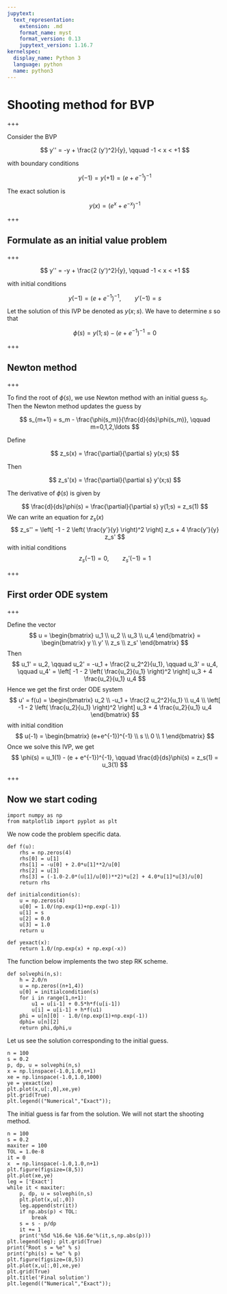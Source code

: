 ```yaml
---
jupytext:
  text_representation:
    extension: .md
    format_name: myst
    format_version: 0.13
    jupytext_version: 1.16.7
kernelspec:
  display_name: Python 3
  language: python
  name: python3
---
```


# Shooting method for BVP

+++

Consider the BVP

$$
y'' = -y + \frac{2 (y')^2}{y}, \qquad -1 < x < +1
$$

with boundary conditions

$$
y(-1) = y(+1) = (e + e^{-1})^{-1}
$$

The exact solution is

$$
y(x) = (e^x + e^{-x})^{-1}
$$

+++

## Formulate as an initial value problem

+++

$$
y'' = -y + \frac{2 (y')^2}{y}, \qquad -1 < x < +1
$$

with initial conditions

$$
y(-1) = (e + e^{-1})^{-1}, \qquad y'(-1) = s
$$

Let the solution of this IVP be denoted as $y(x;s)$. We have to determine $s$ so that

$$
\phi(s) = y(1;s) - (e + e^{-1})^{-1} = 0
$$

+++

## Newton method

+++

To find the root of $\phi(s)$, we use Newton method with an initial guess $s_0$. Then the Newton method updates the guess by

$$
s_{m+1} = s_m - \frac{\phi(s_m)}{\frac{d}{ds}\phi(s_m)}, \qquad m=0,1,2,\ldots
$$

Define

$$
z_s(x) = \frac{\partial}{\partial s} y(x;s)
$$

Then

$$
z_s'(x) = \frac{\partial}{\partial s} y'(x;s)
$$

The derivative of $\phi(s)$ is given by

$$
\frac{d}{ds}\phi(s) = \frac{\partial}{\partial s} y(1;s) = z_s(1)
$$
We can write an equation for $z_s(x)$
$$
z_s'' = \left[ -1 - 2 \left( \frac{y'}{y} \right)^2 \right] z_s + 4 \frac{y'}{y} z_s'
$$
with initial conditions
$$
z_s(-1) = 0, \qquad z_s'(-1) = 1
$$

+++

## First order ODE system

+++

Define the vector
$$
u = \begin{bmatrix}
u_1 \\ u_2 \\ u_3 \\ u_4 \end{bmatrix} = \begin{bmatrix}
y \\ y' \\ z_s \\ z_s' \end{bmatrix}
$$
Then
$$
u_1' = u_2, \qquad u_2' = -u_1 + \frac{2 u_2^2}{u_1}, \qquad u_3' = u_4, \qquad u_4' = \left[ -1 - 2 \left( \frac{u_2}{u_1} \right)^2 \right] u_3 + 4 \frac{u_2}{u_1} u_4
$$
Hence we get the first order ODE system
$$
u' = f(u) = \begin{bmatrix}
u_2 \\
-u_1 + \frac{2 u_2^2}{u_1} \\
u_4 \\
\left[ -1 - 2 \left( \frac{u_2}{u_1} \right)^2 \right] u_3 + 4 \frac{u_2}{u_1} u_4
\end{bmatrix}
$$
with initial condition
$$
u(-1) = \begin{bmatrix}
(e+e^{-1})^{-1} \\
s \\
0 \\
1
\end{bmatrix}
$$
Once we solve this IVP, we get
$$
\phi(s) = u_1(1) - (e + e^{-1})^{-1}, \qquad \frac{d}{ds}\phi(s) = z_s(1) = u_3(1)
$$

+++

## Now we start coding

```{code-cell} 
import numpy as np
from matplotlib import pyplot as plt
```

We now code the problem specific data.

```{code-cell} 
def f(u):
    rhs = np.zeros(4)
    rhs[0] = u[1]
    rhs[1] = -u[0] + 2.0*u[1]**2/u[0]
    rhs[2] = u[3]
    rhs[3] = (-1.0-2.0*(u[1]/u[0])**2)*u[2] + 4.0*u[1]*u[3]/u[0]
    return rhs

def initialcondition(s):
    u = np.zeros(4)
    u[0] = 1.0/(np.exp(1)+np.exp(-1))
    u[1] = s
    u[2] = 0.0
    u[3] = 1.0
    return u

def yexact(x):
    return 1.0/(np.exp(x) + np.exp(-x))
```

The function below implements the two step RK scheme.

```{code-cell} 
def solvephi(n,s):
    h = 2.0/n
    u = np.zeros((n+1,4))
    u[0] = initialcondition(s)
    for i in range(1,n+1):
        u1 = u[i-1] + 0.5*h*f(u[i-1])
        u[i] = u[i-1] + h*f(u1)
    phi = u[n][0] - 1.0/(np.exp(1)+np.exp(-1))
    dphi= u[n][2]
    return phi,dphi,u
```

Let us see the solution corresponding to the initial guess.

```{code-cell} 
n = 100
s = 0.2
p, dp, u = solvephi(n,s)
x = np.linspace(-1.0,1.0,n+1)
xe = np.linspace(-1.0,1.0,1000)
ye = yexact(xe)
plt.plot(x,u[:,0],xe,ye)
plt.grid(True)
plt.legend(("Numerical","Exact"));
```

The initial guess is far from the solution. We will not start the shooting method.

```{code-cell} 
n = 100
s = 0.2
maxiter = 100
TOL = 1.0e-8
it = 0
x  = np.linspace(-1.0,1.0,n+1)
plt.figure(figsize=(8,5))
plt.plot(xe,ye)
leg = ['Exact']
while it < maxiter:
    p, dp, u = solvephi(n,s)
    plt.plot(x,u[:,0])
    leg.append(str(it))
    if np.abs(p) < TOL:
        break
    s = s - p/dp
    it += 1
    print('%5d %16.6e %16.6e'%(it,s,np.abs(p)))
plt.legend(leg); plt.grid(True)
print("Root s = %e" % s)
print("phi(s) = %e" % p)
plt.figure(figsize=(8,5))
plt.plot(x,u[:,0],xe,ye)
plt.grid(True)
plt.title('Final solution')
plt.legend(("Numerical","Exact"));
```
